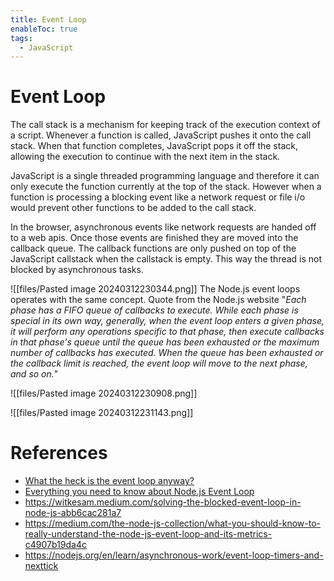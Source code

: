 ```yaml
---
title: Event Loop
enableToc: true
tags:
  - JavaScript
---
```

# Event Loop
The call stack is a mechanism for keeping track of the execution context of a script. Whenever a function is called, JavaScript pushes it onto the call stack. When that function completes, JavaScript pops it off the stack, allowing the execution to continue with the next item in the stack.

JavaScript is a single threaded programming language and therefore it can only execute the function currently at the top of the stack. However when a function is processing a blocking event like a network request or file i/o would prevent other functions to be added to the call stack.

In the browser, asynchronous events like network requests are handed off to a web apis. Once those events are finished they are moved into the callback queue. The callback functions are only pushed on top of the JavaScript callstack when the callstack is empty. This way the thread is not blocked by asynchronous tasks. 

![[files/Pasted image 20240312230344.png]]
The Node.js event loops operates with the same concept. Quote from the Node.js website
"*Each phase has a FIFO queue of callbacks to execute. While each phase is special in its own way, generally, when the event loop enters a given phase, it will perform any operations specific to that phase, then execute callbacks in that phase's queue until the queue has been exhausted or the maximum number of callbacks has executed. When the queue has been exhausted or the callback limit is reached, the event loop will move to the next phase, and so on.*"

![[files/Pasted image 20240312230908.png]]

![[files/Pasted image 20240312231143.png]]
# References
- [What the heck is the event loop anyway?](https://www.youtube.com/watch?v=8aGhZQkoFbQ)
- [Everything you need to know about Node.js Event Loop](https://www.youtube.com/watch?v=PNa9OMajw9w)
- https://witkesam.medium.com/solving-the-blocked-event-loop-in-node-js-abb6cac281a7
- https://medium.com/the-node-js-collection/what-you-should-know-to-really-understand-the-node-js-event-loop-and-its-metrics-c4907b19da4c
- https://nodejs.org/en/learn/asynchronous-work/event-loop-timers-and-nexttick
